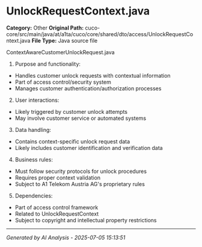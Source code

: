 # UnlockRequestContext.java

**Category:** Other
**Original Path:** cuco-core/src/main/java/at/a1ta/cuco/core/shared/dto/access/UnlockRequestContext.java
**File Type:** Java source file

ContextAwareCustomerUnlockRequest.java
1. Purpose and functionality:
- Handles customer unlock requests with contextual information
- Part of access control/security system
- Manages customer authentication/authorization processes

2. User interactions:
- Likely triggered by customer unlock attempts
- May involve customer service or automated systems

3. Data handling:
- Contains context-specific unlock request data
- Likely includes customer identification and verification data

4. Business rules:
- Must follow security protocols for unlock procedures
- Requires proper context validation
- Subject to A1 Telekom Austria AG's proprietary rules

5. Dependencies:
- Part of access control framework
- Related to UnlockRequestContext
- Subject to copyright and intellectual property restrictions

---
*Generated by AI Analysis - 2025-07-05 15:13:51*
